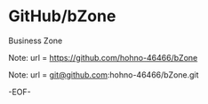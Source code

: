 # GitHub/bZone

Business Zone

Note: 	url = https://github.com/hohno-46466/bZone

Note:   url = git@github.com:hohno-46466/bZone.git

-EOF-
